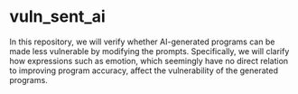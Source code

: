 # vuln_sent_ai
In this repository, we will verify whether AI-generated programs can be made less vulnerable by modifying the prompts. Specifically, we will clarify how expressions such as emotion, which seemingly have no direct relation to improving program accuracy, affect the vulnerability of the generated programs.
